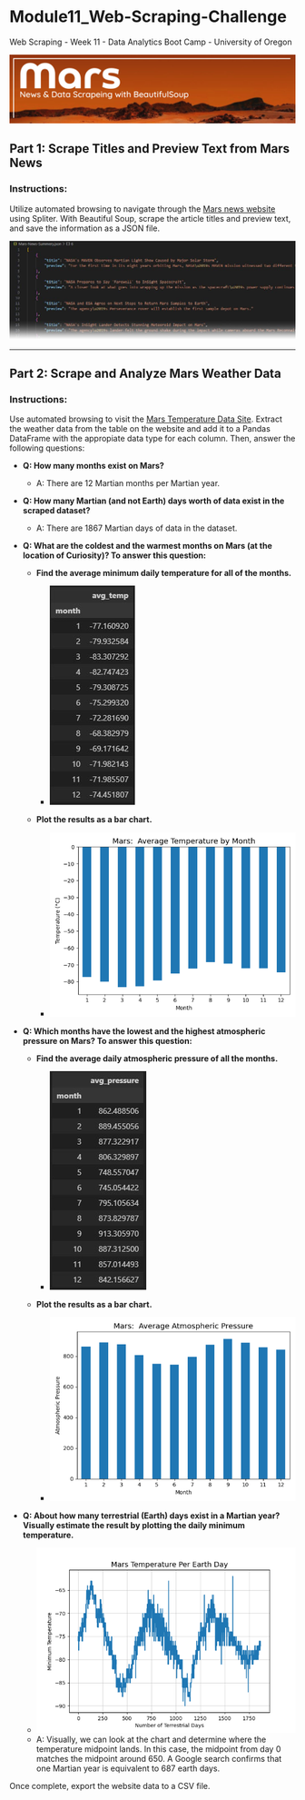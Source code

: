 # Module11_Web-Scraping-Challenge
Web Scraping - Week 11 - Data Analytics Boot Camp - University of Oregon

![Mars - News and data scraping with Beautiful Soup](images/project-banner.jpg)


## Part 1: Scrape Titles and Preview Text from Mars News

### Instructions:
Utilize automated browsing to navigate through the [Mars news website](https://static.bc-edx.com/data/web/mars_news/index.html) using Spliter. With Beautiful Soup, scrape the article titles and preview text, and save the information as a JSON file.

![JSON Preview](images/json_preview.JPG)

---

## Part 2: Scrape and Analyze Mars Weather Data

### Instructions:

Use automated browsing to visit the [Mars Temperature Data Site](https://static.bc-edx.com/data/web/mars_facts/temperature.html).  Extract the weather data from the table on the website and add it to a Pandas DataFrame with the appropiate data type for each column.  Then, answer the following questions:

- **Q:  How many months exist on Mars?**
  - A:  There are 12 Martian months per Martian year.

- **Q:  How many Martian (and not Earth) days worth of data exist in the scraped dataset?**
  - A:  There are 1867 Martian days of data in the dataset.

- **Q:  What are the coldest and the warmest months on Mars (at the location of Curiosity)? To answer this question:**

  - **Find the average minimum daily temperature for all of the months.**
    - ![Average Minimum Daily Temp per Month](images/3-avg_min_temp.JPG)

  - **Plot the results as a bar chart.**
    - ![Mars Average Temperature Chart](images/Mars-Average-Temperature.png)

- **Q:  Which months have the lowest and the highest atmospheric pressure on Mars? To answer this question:**

  - **Find the average daily atmospheric pressure of all the months.**
    - ![Average Pressure per Month](images/4-avg-pressure.JPG)

  - **Plot the results as a bar chart.**
    - ![Mars Average Pressure per Month](images/Mars-Average-Pressure.png)

- **Q:  About how many terrestrial (Earth) days exist in a Martian year? Visually estimate the result by plotting the daily minimum temperature.**
  - ![Mars Temperature per Earth Day](images/Mars-Temp-Earth-Days.png)
  - A:  Visually, we can look at the chart and determine where the temperature midpoint lands.  In this case, the midpoint from day 0 matches the midpoint around 650.  A Google search confirms that one Martian year is equivalent to 687 earth days.

Once complete, export the website data to a CSV file.


